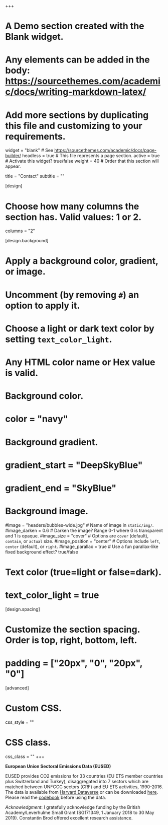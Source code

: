 +++
# A Demo section created with the Blank widget.
# Any elements can be added in the body: https://sourcethemes.com/academic/docs/writing-markdown-latex/
# Add more sections by duplicating this file and customizing to your requirements.

widget = "blank"  # See https://sourcethemes.com/academic/docs/page-builder/
headless = true  # This file represents a page section.
active = true  # Activate this widget? true/false
weight = 40  # Order that this section will appear.

title = "Contact"
subtitle = ""

[design]
  # Choose how many columns the section has. Valid values: 1 or 2.
  columns = "2"

[design.background]
  # Apply a background color, gradient, or image.
  #   Uncomment (by removing `#`) an option to apply it.
  #   Choose a light or dark text color by setting `text_color_light`.
  #   Any HTML color name or Hex value is valid.

  # Background color.
  # color = "navy"
  
  # Background gradient.
  # gradient_start = "DeepSkyBlue"
  # gradient_end = "SkyBlue"
  
  # Background image.
  #image = "headers/bubbles-wide.jpg"  # Name of image in `static/img/`.
  #image_darken = 0.6  # Darken the image? Range 0-1 where 0 is transparent and 1 is opaque.
  #image_size = "cover"  #  Options are `cover` (default), `contain`, or `actual` size.
  #image_position = "center"  # Options include `left`, `center` (default), or `right`.
  #image_parallax = true  # Use a fun parallax-like fixed background effect? true/false

  # Text color (true=light or false=dark).
  # text_color_light = true

[design.spacing]
  # Customize the section spacing. Order is top, right, bottom, left.
  # padding = ["20px", "0", "20px", "0"]

[advanced]
 # Custom CSS. 
 css_style = ""
 
 # CSS class.
 css_class = ""
+++

**European Union Sectoral Emissions Data (EUSED)**
 
EUSED provides CO2 emissions for 33 countries (EU ETS member countries plus Switzerland and Turkey), disaggregated into 7 sectors which are matched between UNFCCC sectors (CRF) and EU ETS activities, 1990-2016. The data is available from [Harvard Dataverse](https://dataverse.harvard.edu/dataverse/eused) or can be downloaded [here](https://www.dropbox.com/s/2luxhoyt9u4r8q4/EUSED.zip?dl=0). Please read the [codebook](https://www.dropbox.com/s/y090l11fdq7zgq1/EUSED_codebook.pdf?dl=0) before using the data.

_Acknowledgment_: I gratefully acknowledge funding by the British Academy/Leverhulme Small Grant (SG171349, 1 January 2018 to 30 May 2019). Constantin Brod offered excellent research assistance. 